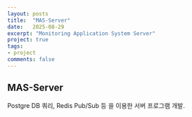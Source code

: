 ```yaml
---
layout: posts
title:  "MAS-Server"
date:   2025-08-29
excerpt: "Monitoring Application System Server"
project: true
tags:
- project
comments: false
---
```


## MAS-Server

Postgre DB 쿼리, Redis Pub/Sub 등 을 이용한 서버 프로그램 개발.